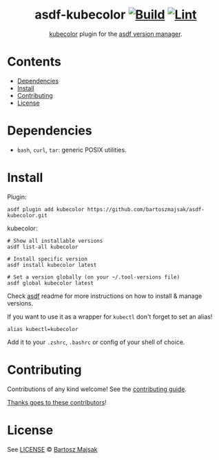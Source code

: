 <div align="center">

# asdf-kubecolor [![Build](https://github.com/bartoszmajsak/asdf-kubecolor/actions/workflows/build.yml/badge.svg)](https://github.com/bartoszmajsak/asdf-kubecolor/actions/workflows/build.yml) [![Lint](https://github.com/bartoszmajsak/asdf-kubecolor/actions/workflows/lint.yml/badge.svg)](https://github.com/bartoszmajsak/asdf-kubecolor/actions/workflows/lint.yml)


[kubecolor](https://github.com/hidetatz/kubecolor) plugin for the [asdf version manager](https://asdf-vm.com).

</div>

# Contents

- [Dependencies](#dependencies)
- [Install](#install)
- [Contributing](#contributing)
- [License](#license)

# Dependencies

- `bash`, `curl`, `tar`: generic POSIX utilities.

# Install

Plugin:

```shell
asdf plugin add kubecolor https://github.com/bartoszmajsak/asdf-kubecolor.git
```

kubecolor:

```shell
# Show all installable versions
asdf list-all kubecolor

# Install specific version
asdf install kubecolor latest

# Set a version globally (on your ~/.tool-versions file)
asdf global kubecolor latest
```

Check [asdf](https://github.com/asdf-vm/asdf) readme for more instructions on how to
install & manage versions.

If you want to use it as a wrapper for `kubectl` don't forget to set an alias!

```
alias kubectl=kubecolor
```

Add it to your `.zshrc`, `.bashrc` or config of your shell of choice.

# Contributing

Contributions of any kind welcome! See the [contributing guide](contributing.md).

[Thanks goes to these contributors](https://github.com/bartoszmajsak/asdf-kubecolor/graphs/contributors)!

# License

See [LICENSE](LICENSE) © [Bartosz Majsak](https://github.com/bartoszmajsak/)
